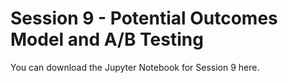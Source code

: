 # Session 9 - Potential Outcomes Model and A/B Testing

You can download the Jupyter Notebook for Session 9 here. 